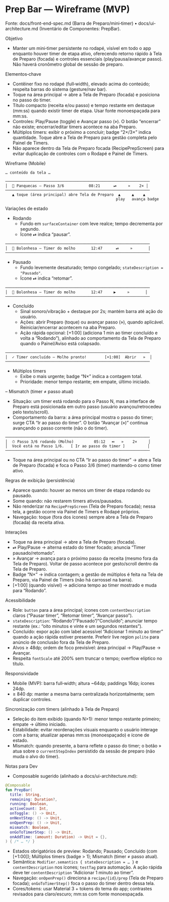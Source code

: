 # Prep Bar — Wireframe (MVP)

Fonte: docs/front-end-spec.md (Barra de Preparo/mini‑timer) • docs/ui-architecture.md (Inventário de Componentes: PrepBar).

Objetivo
- Manter um mini‑timer persistente no rodapé, visível em todo o app enquanto houver timer de etapa ativo, oferecendo retorno rápido à Tela de Preparo (focada) e controles essenciais (play/pausa/avançar passo). Não haverá cronômetro global de sessão de preparo.

Elementos‑chave
- Contêiner fixo no rodapé (full‑width), elevado acima do conteúdo; respeita barras do sistema (gesture/nav bar).
- Toque na área principal → abre a Tela de Preparo (focada) e posiciona no passo do timer.
- Título compacto (receita e/ou passo) e tempo restante em destaque (mm:ss) quando existir timer de etapa. Usar fonte monoespaçada para mm:ss.
- Controles: Play/Pause (toggle) e Avançar passo (»). O botão “encerrar” não existe; encerrar/editar timers acontece na aba Preparo.
- Múltiplos timers: exibir o próximo a concluir; badge “2×/3×” indica quantidade. Toque abre a Tela de Preparo para gestão completa pelo Painel de Timers.
- Não aparece dentro da Tela de Preparo focada (RecipePrepScreen) para evitar duplicação de controles com o Rodapé e Painel de Timers.

Wireframe (Mobile)

```
… conteúdo da tela …

────────────────────────────────────────────────────────────────
│  🍳 Panquecas — Passo 3/6           08:21      ⏯     »    2× │
────────────────────────────────────────────────────────────────
   ▲ toque (área principal) abre Tela de Preparo  ▲     ▲    ▲
                                                 play   avança badge
```

Variações de estado
- Rodando
  - Fundo em `surfaceContainer` com leve realce; tempo decrementa por segundo.
  - Ícone ⏯ indica “pausar”.

```
────────────────────────────────────────────────────────────────
│  🍝 Bolonhesa — Timer do molho       12:47      ⏯     »       │
────────────────────────────────────────────────────────────────
```

- Pausado
  - Fundo levemente desaturado; tempo congelado; `stateDescription = "Pausado"`.
  - Ícone ⏯ indica “retomar”.

```
────────────────────────────────────────────────────────────────
│  🍝 Bolonhesa — Timer do molho       12:47     ▶️     »       │
────────────────────────────────────────────────────────────────
```

- Concluído
  - Sinal sonoro/vibração + destaque por 2s; mantém barra até ação do usuário.
  - Ações: abrir Preparo (toque) ou avançar passo (»), quando aplicável. Reiniciar/encerrar acontecem na aba Preparo.
  - Ação rápida opcional: [+1:00] (adiciona 1 min ao timer concluído e volta a “Rodando”), alinhado ao comportamento da Tela de Preparo quando o Painel/Aviso está colapsado.

```
────────────────────────────────────────────────────────────────
│  ✓ Timer concluído — Molho pronto!        [+1:00]  Abrir   »  │
────────────────────────────────────────────────────────────────
```

- Múltiplos timers
  - Exibe o mais urgente; badge “N×” indica a contagem total.
  - Prioridade: menor tempo restante; em empate, último iniciado.

– Mismatch (timer ≠ passo atual)
- Situação: um timer está rodando para o Passo N, mas a interface de Preparo está posicionada em outro passo (usuário avançou/retrocedeu pelo texto/scroll).
- Comportamento da barra: a área principal mostra o passo do timer; surge CTA “Ir ao passo do timer”. O botão “Avançar (»)” continua avançando o passo corrente (não o do timer).

```
────────────────────────────────────────────────────────────────
│  ⏱ Passo 3/6 rodando (Molho)         05:12   ⏯   »    2×     │
│  Você está no Passo 1/6.   [ Ir ao passo do timer ]          │
────────────────────────────────────────────────────────────────
```

- Toque na área principal ou no CTA “Ir ao passo do timer” → abre a Tela de Preparo (focada) e foca o Passo 3/6 (timer) mantendo-o como timer ativo.

Regras de exibição (persistência)
- Aparece quando: houver ao menos um timer de etapa rodando ou pausado.
- Some quando: não restarem timers ativos/pausados.
- Não renderizar na `RecipePrepScreen` (Tela de Preparo focada); nessa tela, a gestão ocorre via Painel de Timers e Rodapé próprios.
- Navegação: toque (fora dos ícones) sempre abre a Tela de Preparo (focada) da receita ativa.

Interações
- Toque na área principal → abre a Tela de Preparo (focada).
- ⏯ Play/Pause → alterna estado do timer focado; anuncia “Timer pausado/retomado”.
- » Avançar → avança para o próximo passo da receita (mesmo fora da Tela de Preparo). Voltar de passo acontece por gesto/scroll dentro da Tela de Preparo.
- Badge “N×” → indica contagem; a gestão de múltiplos é feita na Tela de Preparo, via Painel de Timers (não há carrossel na barra).
 - [+1:00] (quando visível) → adiciona tempo ao timer mostrado e muda para “Rodando”.

Acessibilidade
- Role: `button` para a área principal; ícones com `contentDescription` claros (“Pausar timer”, “Retomar timer”, “Avançar passo”).
- `stateDescription`: “Rodando”/“Pausado”/“Concluído”; anunciar tempo restante (ex.: “oito minutos e vinte e um segundos restantes”).
- Concluído: expor ação com label acessível “Adicionar 1 minuto ao timer” quando a ação rápida estiver presente. Preferir live region `polite` para anúncio de conclusão fora da Tela de Preparo.
- Alvos ≥ 48dp; ordem de foco previsível: área principal → Play/Pause → Avançar.
- Respeita `fontScale` até 200% sem truncar o tempo; overflow elíptico no título.

Responsividade
- Mobile (MVP): barra full‑width; altura ~64dp; paddings 16dp; ícones 24dp.
- ≥ 840 dp: manter a mesma barra centralizada horizontalmente; sem duplicar controles.

 Sincronização com timers (alinhado à Tela de Preparo)
 - Seleção do item exibido (quando N>1): menor tempo restante primeiro; empate → último iniciado.
 - Estabilidade: evitar reordenações visuais enquanto o usuário interage com a barra; atualizar apenas mm:ss (monoespaçado) e ícone de estado.
 - Mismatch: quando presente, a barra reflete o passo do timer; o botão » atua sobre o `currentStepIndex` persistido da sessão de preparo (não muda o alvo do timer).

 Notas para Dev
  - Composable sugerido (alinhado a docs/ui-architecture.md):
  ```kotlin
  @Composable
  fun PrepBar(
    title: String,
    remaining: Duration?,
    running: Boolean,
    activeCount: Int,
    onToggle: () -> Unit,
    onNextStep: () -> Unit,
    onOpenPrep: () -> Unit,
    mismatch: Boolean,
    onGoToTimerStep: () -> Unit,
    onAddTime: (amount: Duration) -> Unit = {},
  ) { /* … */ }
  ```
  - Estados obrigatórios de preview: Rodando; Pausado; Concluído (com [+1:00]); Múltiplos timers (badge > 1); Mismatch (timer ≠ passo atual).
  - Semântica: `Modifier.semantics { stateDescription = … }` e `contentDescription` nos ícones; `testTag` para automação. A ação rápida deve ter `contentDescription` “Adicionar 1 minuto ao timer”.
  - Navegação: `onOpenPrep()` direciona a `recipe/{id}/prep` (Tela de Preparo focada); `onGoToTimerStep()` foca o passo do timer dentro dessa tela.
  - Cores/tokens: usar Material 3 + tokens do tema do app; contrastes revisados para claro/escuro; mm:ss com fonte monoespaçada.
